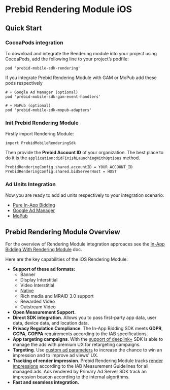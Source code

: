 # Prebid Rendering Module iOS

## Quick Start

### CocoaPods integration

To download and integrate the Rendering module into your project using CocoaPods, add the following line to your project’s podfile:

```
pod 'prebid-mobile-sdk-rendering'
```

If you integrate Prebid Rendering Module with GAM or MoPub add these pods respectively

```
# + Google Ad Manager (optional)
pod 'prebid-mobile-sdk-gam-event-handlers'

# + MoPub (optional)
pod 'prebid-mobile-sdk-mopub-adapters'
```

### Init Prebid Rendering Module

Firstly import Rendering Module:

```
import PrebidMobileRenderingSdk
```

Then provide the **Prebid Account ID** of your organization. The best place to do it is the `application:didFinishLaunchingWithOptions` method.
 
```
PrebidRenderingConfig.shared.accountID = YOUR_ACCOUNT_ID
PrebidRenderingConfig.shared.bidServerHost = HOST
```

### Ad Units Integration

Now you are ready to add ad units respectively to your integration scenario:

- [Pure In-App Bidding](info-ios/integration-prebid/ios-in-app-bidding-pb-info.md)
- [Google Ad Manager](info-ios/integration-gam/ios-in-app-bidding-gam-info.md)
- [MoPub](info-ios/integration-mopub/ios-in-app-bidding-mopub-info.md)

## Prebid Rendering Module Overview

For the overview of Rendering Module integration approaces see the [In-App Bidding With Rendering Module](info-modules/in-app-bidding-overview.md) doc.

Here are the key capabilities of the iOS Rendering Module:

- **Support of these ad formats:**
    -   Banner
    -   Display Interstitial
    -   Video Interstitial
    -   [Native](info-modules/in-app-bidding-native-guidelines-info.md)
    -   Rich media and MRAID 3.0 support
    -   Rewarded Video
    -   Outstream Video
- **Open Measurement Support.**
- **Direct SDK integration**. Allows you to pass first-party app data,
    user data, device data, and location data.
-   **Privacy Regulation Compliance**. The In-App Bidding SDK meets **GDPR**, **CCPA**, **COPPA** requirements according to the IAB specifications.
-   **App targeting campaigns**. With the [support of deeplink+](info-modules/in-app-bidding-deeplinkplus.md) SDK is able to manage the ads with premium UX for retargeting campaigns.
-    **Targeting**. Use [custom ad parameters](info-ios/ios-sdk-parameters.md) to increase the chance to win an impression and to improve ad views' UX.
-   **Tracking of render impression**. Prebid Rendering Module tracks [render impressions](info-modules/in-app-bidding-impression-tracking.md) according to the IAB Measurement Guidelines for all managed ads. Ads rendered by Primary Ad Server SDK track an impression beacon according to the internal algorithms.
-   **Fast and seamless integration.**



